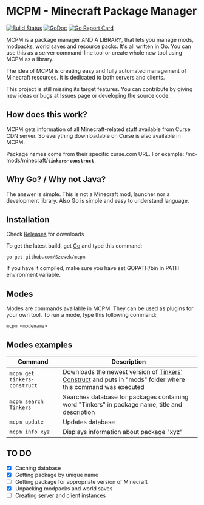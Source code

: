 # MCPM - Minecraft Package Manager
[![Build Status](https://travis-ci.org/Szewek/mcpm.svg?branch=master)](https://travis-ci.org/Szewek/mcpm)
[![GoDoc](https://godoc.org/github.com/Szewek/mcpm?status.svg)](https://godoc.org/github.com/Szewek/mcpm)
[![Go Report Card](https://goreportcard.com/badge/github.com/Szewek/mcpm)](https://goreportcard.com/report/github.com/Szewek/mcpm)

MCPM is a package manager AND A LIBRARY, that lets you manage mods, modpacks, world saves and resource packs. It's all written in [Go](https://golang.org/).
You can use this as a server command-line tool or create whole new tool using MCPM as a library.

The idea of MCPM is creating easy and fully automated management of Minecraft resources.
It is dedicated to both servers and clients.

This project is still missing its target features. You can contribute by giving new ideas or bugs at Issues page or developing the source code.

## How does this work?
MCPM gets information of all Minecraft-related stuff available from Curse CDN server. So everything downloadable on Curse is also available in MCPM.

Package names come from their specific curse.com URL.
For example: /mc-mods/minecraft/**`tinkers-construct`**

## Why Go? / Why not Java?
The answer is simple. This is not a Minecraft mod, launcher nor a development library.
Also Go is simple and easy to understand language.

## Installation
Check [Releases](https://github.com/Szewek/mcpm/releases) for downloads

To get the latest build, get [Go](https://golang.org/) and type this command:
```
go get github.com/Szewek/mcpm
```

If you have it compiled, make sure you have set GOPATH/bin in PATH environment variable.

## Modes
Modes are commands available in MCPM. They can be used as plugins for your own tool.
To run a mode, type this following command:
```
mcpm <modename>
```

## Modes examples
Command | Description
--------|------------
`mcpm get tinkers-construct` | Downloads the newest version of [Tinkers' Construct](http://www.curse.com/mc-mods/minecraft/tinkers-construct) and puts in "mods" folder where this command was executed
`mcpm search Tinkers` | Searches database for packages containing word "Tinkers" in package name, title and description
`mcpm update` | Updates database
`mcpm info xyz` | Displays information about package "xyz"

## TO DO
- [x] Caching database
- [x] Getting package by unique name
- [ ] Getting package for appropriate version of Minecraft
- [x] Unpacking modpacks and world saves
- [ ] Creating server and client instances
